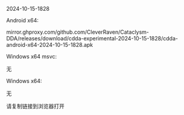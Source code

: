 2024-10-15-1828

Android x64:

mirror.ghproxy.com/github.com/CleverRaven/Cataclysm-DDA/releases/download/cdda-experimental-2024-10-15-1828/cdda-android-x64-2024-10-15-1828.apk

Windows x64 msvc:

无

Windows x64:

无

请复制链接到浏览器打开

